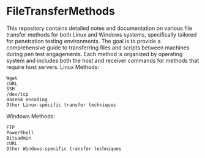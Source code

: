 # FileTransferMethods
This repository contains detailed notes and documentation on various file transfer methods for both Linux and Windows systems, specifically tailored for penetration testing environments. The goal is to provide a comprehensive guide to transferring files and scripts between machines during pen test engagements. Each method is organized by operating system and includes both the host and receiver commands for methods that require host servers.
Linux Methods:

    Wget
    cURL
    SSH
    /dev/tcp
    Base64 encoding
    Other Linux-specific transfer techniques

Windows Methods:

    FTP
    PowerShell
    Bitsadmin
    cURL
    Other Windows-specific transfer techniques
